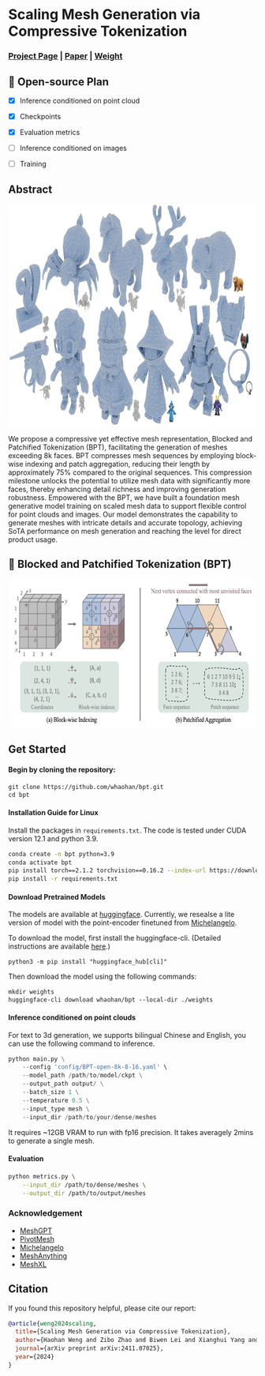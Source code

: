 # Scaling Mesh Generation via Compressive Tokenization

### [Project Page](https://whaohan.github.io/bpt)  | [Paper](https://arxiv.org/abs/2411.07025) | [Weight](https://huggingface.co/whaohan/bpt)


## 📑 Open-source Plan

- [x] Inference conditioned on point cloud
- [x] Checkpoints
- [x] Evaluation metrics
- [ ] Inference conditioned on images
- [ ] Training


## **Abstract**
<p align="center">
  <img src="./assets/teaser.png"  height=450>
</p>

We propose a compressive yet effective mesh representation, Blocked and Patchified Tokenization (BPT), facilitating the generation of meshes exceeding 8k faces. BPT compresses mesh sequences by employing block-wise indexing and patch aggregation, reducing their length by approximately 75% compared to the original sequences. This compression milestone unlocks the potential to utilize mesh data with significantly more faces, thereby enhancing detail richness and improving generation robustness. Empowered with the BPT, we have built a foundation mesh generative model training on scaled mesh data to support flexible control for point clouds and images. Our model demonstrates the capability to generate meshes with intricate details and accurate topology, achieving SoTA performance on mesh generation and reaching the level for direct product usage.

## 🎉 **Blocked and Patchified Tokenization (BPT)**

<p align="center">
  <img src="assets/BPT.png" height=300>
</p>


## Get Started

#### Begin by cloning the repository:

```shell
git clone https://github.com/whaohan/bpt.git
cd bpt
```

#### Installation Guide for Linux


Install the packages in `requirements.txt`. The code is tested under CUDA version 12.1 and python 3.9.

```bash
conda create -n bpt python=3.9
conda activate bpt
pip install torch==2.1.2 torchvision==0.16.2 --index-url https://download.pytorch.org/whl/cu121
pip install -r requirements.txt
```


#### Download Pretrained Models

The models are available at [huggingface](https://huggingface.co/whaohan/bpt). 
Currently, we resealse a lite version of model with the point-encoder finetuned from [Michelangelo](https://github.com/NeuralCarver/Michelangelo).

To download the model, first install the huggingface-cli. (Detailed instructions are available [here](https://huggingface.co/docs/huggingface_hub/guides/cli).)

```shell
python3 -m pip install "huggingface_hub[cli]"
```

Then download the model using the following commands:

```shell
mkdir weights
huggingface-cli download whaohan/bpt --local-dir ./weights
```

#### Inference conditioned on point clouds
For text to 3d generation, we supports bilingual Chinese and English, you can use the following command to inference.
```python
python main.py \
    --config 'config/BPT-open-8k-8-16.yaml' \
    --model_path /path/to/model/ckpt \
    --output_path output/ \
    --batch_size 1 \
    --temperature 0.5 \
    --input_type mesh \
    --input_dir /path/to/your/dense/meshes
```
It requires ~12GB VRAM to run with fp16 precision. It takes averagely 2mins to generate a single mesh.


#### Evaluation

```bash
python metrics.py \
    --input_dir /path/to/dense/meshes \
    --output_dir /path/to/output/meshes
```

### Acknowledgement

- [MeshGPT](https://github.com/lucidrains/meshgpt-pytorch)
- [PivotMesh](https://github.com/whaohan/pivotmesh)
- [Michelangelo](https://github.com/NeuralCarver/Michelangelo)
- [MeshAnything](https://github.com/buaacyw/MeshAnythingV2/)
- [MeshXL](https://github.com/OpenMeshLab/MeshXL/)


## Citation

If you found this repository helpful, please cite our report:
```bibtex
@article{weng2024scaling,
  title={Scaling Mesh Generation via Compressive Tokenization}, 
  author={Haohan Weng and Zibo Zhao and Biwen Lei and Xianghui Yang and Jian Liu and Zeqiang Lai and Zhuo Chen and Yuhong Liu and Jie Jiang and Chunchao Guo and Tong Zhang and Shenghua Gao and C. L. Philip Chen},
  journal={arXiv preprint arXiv:2411.07025},
  year={2024}
}
```
